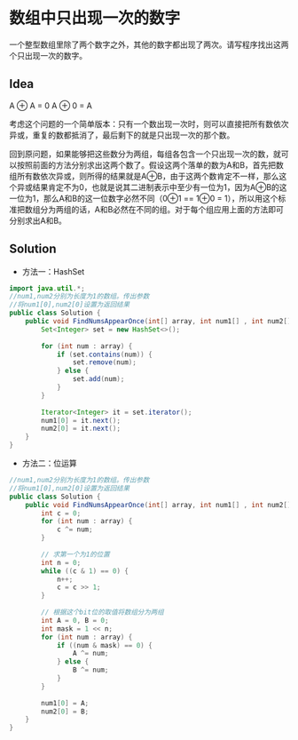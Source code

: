 # 数组中只出现一次的数字

一个整型数组里除了两个数字之外，其他的数字都出现了两次。请写程序找出这两个只出现一次的数字。

## Idea

A ⊕ A = 0	A ⊕ 0 = A

考虑这个问题的一个简单版本：只有一个数出现一次时，则可以直接把所有数依次异或，重复的数都抵消了，最后剩下的就是只出现一次的那个数。

回到原问题，如果能够把这些数分为两组，每组各包含一个只出现一次的数，就可以按照前面的方法分别求出这两个数了。假设这两个落单的数为A和B，首先把数组所有数依次异或，则所得的结果就是A⊕B，由于这两个数肯定不一样，那么这个异或结果肯定不为0，也就是说其二进制表示中至少有一位为1，因为A⊕B的这一位为1，那么A和B的这一位数字必然不同（0⊕1 == 1⊕0 = 1），所以用这个标准把数组分为两组的话，A和B必然在不同的组。对于每个组应用上面的方法即可分别求出A和B。

## Solution

- 方法一：HashSet

```java
import java.util.*;
//num1,num2分别为长度为1的数组。传出参数
//将num1[0],num2[0]设置为返回结果
public class Solution {
    public void FindNumsAppearOnce(int[] array, int num1[] , int num2[]) {
        Set<Integer> set = new HashSet<>();
        
        for (int num : array) {
            if (set.contains(num)) {
                set.remove(num);
            } else {
                set.add(num);
            }
        }
        
        Iterator<Integer> it = set.iterator();
        num1[0] = it.next();
        num2[0] = it.next();
    }
}
```

- 方法二：位运算

```java
//num1,num2分别为长度为1的数组。传出参数
//将num1[0],num2[0]设置为返回结果
public class Solution {
    public void FindNumsAppearOnce(int[] array, int num1[] , int num2[]) {
        int c = 0;
        for (int num : array) {
            c ^= num;
        }
        
        // 求第一个为1的位置
        int n = 0;
        while ((c & 1) == 0) {
            n++;
            c = c >> 1;
        }
        
        // 根据这个bit位的取值将数组分为两组
        int A = 0, B = 0;
        int mask = 1 << n;
        for (int num : array) {
            if ((num & mask) == 0) {
                A ^= num;
            } else {
                B ^= num;
            }
        }
        
        num1[0] = A;
        num2[0] = B;
    }
}
```

